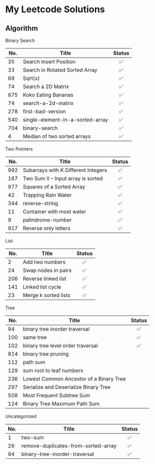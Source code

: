# My Leetcode Solutions

## Algorithm

Binary Search

| No.  | Title                            | Status |
| ---- | -------------------------------- | :----: |
| 35   | Search Insert Position           |   ✅    |
| 33   | Search in Rotated Sorted Array   |   ✅    |
| 69   | Sqrt(x)                          |   ✅    |
| 74   | Search a 2D Matrix               |   ✅    |
| 875  | Koko Eating Bananas              |   ✅    |
| 74   | search-a-2d-matrix               |   ✅    |
| 278  | first-bad-version                |   ✅    |
| 540  | single-element-in-a-sorted-array |   ✅    |
| 704  | binary-search                    |   ✅    |
| 4    | Median of two sorted arrays      |   ✅    |

Two Pointers


| No.  | Title                               | Status |
| ---- | ----------------------------------- | :----: |
| 992  | Subarrays with K Different Integers |   ✅    |
| 167  | Two Sum II – Input array is sorted  |   ✅    |
| 977  | Squares of a Sorted Array           |   ✅    |
| 42   | Trapping Rain Water                 |   ✅    |
| 344  | reverse-string                      |   ✅    |
| 11   | Container with most water           |   ✅    |
| 9    | palindrome-number                   |   ✅    |
| 917  | Reverse only letters                |   ✅    |

List


| No.  | Title                | Status |
| ---- | -------------------- | :----: |
| 2    | Add two numbers      |   ✅    |
| 24   | Swap nodes in pairs  |   ✅    |
| 206  | Reverse linked list  |   ✅    |
| 141  | Linked list cycle    |   ✅    |
| 23   | Merge k sorted lists |   ✅    |

Tree

| No.  | Title                | Status |
| ---- | -------------------- | :----: |
| 94    | binary tree inorder traversal      |   ✅    |
| 100 | same tree | ✅ |
| 102 | binary tree level order traversal | ✅ |
| 814 | binary tree pruning |  |
| 112 | path sum |  |
| 129 | sum root to leaf numbers |  |
| 236 |	Lowest Common Ancestor of a Binary Tree |  |
| 297 | Serialize and Deserialize Binary Tree |  |
| 508 | Most Frequent Subtree Sum |  |
| 124 | Binary Tree Maximum Path Sum |  |



Uncategorized


| No.  | Title                               | Status |
| ---- | ----------------------------------- | :----: |
| 1    | two-sum                             |   ✅    |
| 26   | remove-duplicates-from-sorted-array |   ✅    |
| 94   | binary-tree-inorder-traversal       |   ✅    |